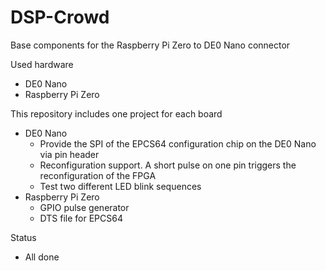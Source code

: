 # DSP-Crowd

Base components for the Raspberry Pi Zero to DE0 Nano connector

Used hardware
- DE0 Nano
- Raspberry Pi Zero

This repository includes one project for each board
- DE0 Nano
  - Provide the SPI of the EPCS64 configuration chip on the DE0 Nano via pin header
  - Reconfiguration support. A short pulse on one pin triggers the reconfiguration of the FPGA
  - Test two different LED blink sequences
- Raspberry Pi Zero
  - GPIO pulse generator
  - DTS file for EPCS64

Status
- All done
